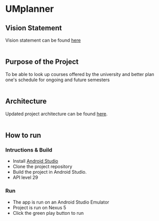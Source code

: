 # UMplanner

## Vision Statement

Vision statement can be found [here](./VISION.md)
<br><br>

## Purpose of the Project

To be able to look up courses offered by the university and better plan one's schedule for ongoing and future semesters
<br><br>

## Architecture

Updated project architecture can be found [here](./Architecture.md).
<br><br>

## How to run
### Intructions & Build
- Install [Android Studio](https://developer.android.com/studio/)
- Clone the project repository
- Build the project in Android Studio.
- API level 29

### Run
- The app is run on an Android Studio Emulator
- Project is run on Nexus 5
- Click the green play button to run


